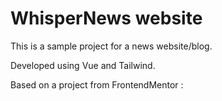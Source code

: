 # WhisperNews website

This is a sample project for a news website/blog.

Developed using Vue and Tailwind.

Based on a project from FrontendMentor : 

